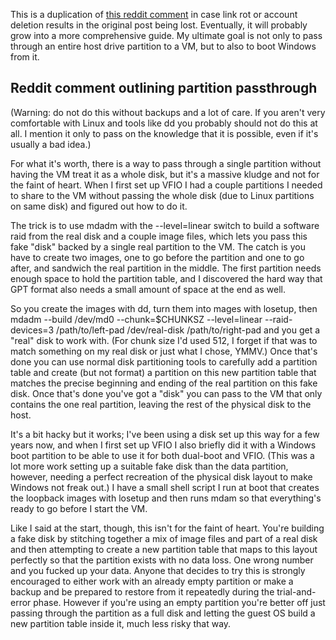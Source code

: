 This is a duplication of [this reddit comment](https://www.reddit.com/r/VFIO/comments/j443ad/pass_through_a_partition/) in case link rot or account deletion results in the original post being lost.
Eventually, it will probably grow into a more comprehensive guide. My ultimate goal is not only to pass through an entire host drive partition to a VM, but to also to boot Windows from it.


## Reddit comment outlining partition passthrough

(Warning: do not do this without backups and a lot of care. If you aren't very comfortable with Linux and tools like dd you probably should not do this at all. I mention it only to pass on the knowledge that it is possible, even if it's usually a bad idea.)

For what it's worth, there is a way to pass through a single partition without having the VM treat it as a whole disk, but it's a massive kludge and not for the faint of heart. When I first set up VFIO I had a couple partitions I needed to share to the VM without passing the whole disk (due to Linux partitions on same disk) and figured out how to do it.

The trick is to use mdadm with the --level=linear switch to build a software raid from the real disk and a couple image files, which lets you pass this fake "disk" backed by a single real partition to the VM. The catch is you have to create two images, one to go before the partition and one to go after, and sandwich the real partition in the middle. The first partition needs enough space to hold the partition table, and I discovered the hard way that GPT format also needs a small amount of space at the end as well.

So you create the images with dd, turn them into mages with losetup, then mdadm --build /dev/md0 --chunk=$CHUNKSZ --level=linear --raid-devices=3 /path/to/left-pad /dev/real-disk /path/to/right-pad and you get a "real" disk to work with. (For chunk size I'd used 512, I forget if that was to match something on my real disk or just what I chose, YMMV.) Once that's done you can use normal disk partitioning tools to carefully add a partition table and create (but not format) a partition on this new partition table that matches the precise beginning and ending of the real partition on this fake disk. Once that's done you've got a "disk" you can pass to the VM that only contains the one real partition, leaving the rest of the physical disk to the host.

It's a bit hacky but it works; I've been using a disk set up this way for a few years now, and when I first set up VFIO I also briefly did it with a Windows boot partition to be able to use it for both dual-boot and VFIO. (This was a lot more work setting up a suitable fake disk than the data partition, however, needing a perfect recreation of the physical disk layout to make Windows not freak out.) I have a small shell script I run at boot that creates the loopback images with losetup and then runs mdam so that everything's ready to go before I start the VM.

Like I said at the start, though, this isn't for the faint of heart. You're building a fake disk by stitching together a mix of image files and part of a real disk and then attempting to create a new partition table that maps to this layout perfectly so that the partition exists with no data loss. One wrong number and you fucked up your data. Anyone that decides to try this is strongly encouraged to either work with an already empty partition or make a backup and be prepared to restore from it repeatedly during the trial-and-error phase. However if you're using an empty partition you're better off just passing through the partition as a full disk and letting the guest OS build a new partition table inside it, much less risky that way.
